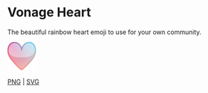 # Vonage Heart

The beautiful rainbow heart emoji to use for your own community.

![Vonage Heart](vonage_heart.png)

[PNG](vonage_heart.png) | [SVG](vonage_heart.svg)
